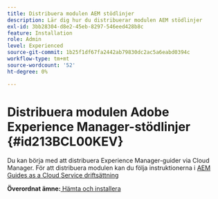```yaml
---
title: Distribuera modulen AEM stödlinjer
description: Lär dig hur du distribuerar modulen AEM stödlinjer
exl-id: 3bb28304-d8e2-45eb-8297-546eed428b8c
feature: Installation
role: Admin
level: Experienced
source-git-commit: 1b25f1df67fa2442ab79830dc2ac5a6eabd0394c
workflow-type: tm+mt
source-wordcount: '52'
ht-degree: 0%

---
```


# Distribuera modulen Adobe Experience Manager-stödlinjer {#id213BCL00KEV}

Du kan börja med att distribuera Experience Manager-guider via Cloud Manager. För att distribuera modulen kan du följa instruktionerna i [AEM Guides as a Cloud Service driftsättning](../release-info/deploy-xml-on-aemaacs.md)



**Överordnat ämne:**[ Hämta och installera](download-install.md)
